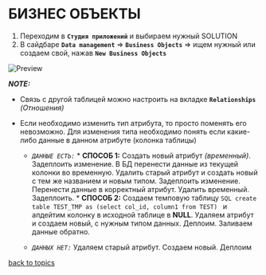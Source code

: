 # БИЗНЕС ОБЪЕКТЫ

1. Переходим в **`Студия приложений`** и выбираем нужный SOLUTION
2. В сайдбаре **`Data management`** => **`Business Objects`** => ищем нужный или создаем свой, нажав **`New Business Objects`**

![Preview](https://github.com/CrappyCodeMaker/ECCENTEX-KNOWLEGE/blob/main/Content/2%20Deploy/IMG/1.png?raw=true)

**_NOTE:_**
* Связь с другой таблицей можно настроить на вкладке **`Relationships`** _(Отношения)_
* Если необходимо изменить тип атрибута, то просто поменять его невозможно. Для изменения типа необходимо понять если какие-либо данные в данном атрибуте (колонка таблицы)

    * _`ДАННЫЕ ЕСТЬ:`_
          * **СПОСОБ 1:** Создать новый атрибут _(временный)_. Задеплоить изменение. В БД перенести данные из текущей колонки во временную. Удалить старый атрибут и создать новый с тем же названием и новым типом. Задеплоить изменение. Перенести данные в корректный атрибут. Удалить временный. Задеплоить.
          * **СПОСОБ 2:** Создаем темповую таблицу
          ```SQL
            create table TEST_TMP as (select col_id, column1 from TEST)
          ```
 и апдейтим колонку в исходной таблице в **NULL**. Удаляем атрибут и создаем новый, с нужным типом данных. Деплоим. Заливаем данные обратно.

    * _`ДАННЫХ НЕТ:`_ Удаляем старый атрибут. Создаем новый. Деплоим


[back to topics](https://github.com/CrappyCodeMaker/ECCENTEX-KNOWLEGE/blob/main/Content/0%20Topics/README.md)